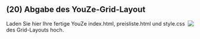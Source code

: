 <!--include-start-->
## (20) Abgabe des YouZe-Grid-Layout
<img style="float: right;" src="https://thomasbeckmann.github.io/moodle-kurse/BG-Q1/Lernsituation03/pics/YouZe-Logo.png">Laden Sie hier Ihre fertige YouZe index.html, preisliste.html und style.css des Grid-Layouts hoch.
<!--include-end-->